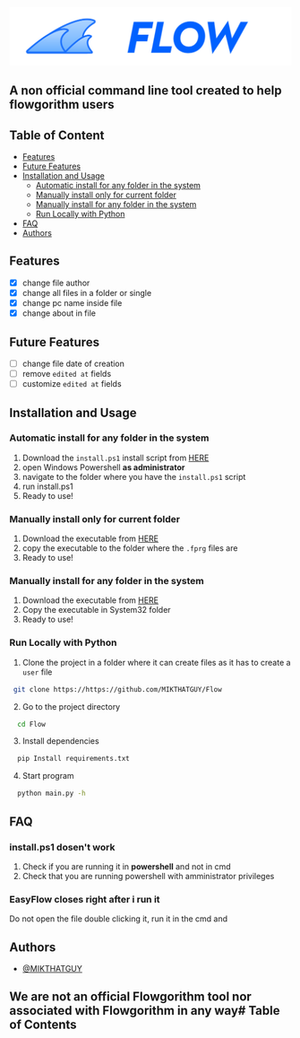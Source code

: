 ![Logo](https://raw.githubusercontent.com/MIKTHATGUY/Flow/main/Logo.svg)

## A non official command line tool created to help flowgorithm users

## Table of Content

- [Features](#features)
- [Future Features](#future-features)
- [Installation and Usage](#installation-and-usage)
  - [Automatic install for any folder in the system](#automatic-install-for-any-folder-in-the-system)
  - [Manually install only for current folder](#manually-install-only-for-current-folder)
  - [Manually install for any folder in the system](#manually-install-for-any-folder-in-the-system)
  - [Run Locally with Python](#run-locally-with-python)
- [FAQ](#faq)
- [Authors](#authors)


## Features

- [x] change file author
- [X] change all files in a folder or single
- [x] change pc name inside file
- [x] change about in file 

## Future Features

- [ ] change file date of creation
- [ ] remove `edited at` fields
- [ ] customize `edited at` fields

## Installation and Usage

### Automatic install for any folder in the system

1) Download the `install.ps1` install script from [HERE](https://github.com/MIKTHATGUY/Flow/releases/latest)
2) open Windows Powershell **as administrator**
3) navigate to the folder where you have the `install.ps1` script
4) run install.ps1
5) Ready to use!

### Manually install only for current folder

1) Download the executable from [HERE](https://github.com/MIKTHATGUY/Flow/releases/latest)
2) copy the executable to the folder where the `.fprg` files are
3) Ready to use!

### Manually install for any folder in the system

1) Download the executable from [HERE](https://github.com/MIKTHATGUY/Flow/releases/latest)
2) Copy the executable in System32 folder
3) Ready to use!

### Run Locally with Python

1) Clone the project in a folder where it can create files as it has to create a `user` file

 ```bash
  git clone https://https://github.com/MIKTHATGUY/Flow
```

2) Go to the project directory

```bash
  cd Flow
```

3) Install dependencies

```bash
  pip Install requirements.txt
```

4) Start program

```bash
  python main.py -h
```

## FAQ

### install.ps1 dosen't work

1) Check if you are running it in **powershell** and not in cmd
2) Check that you are running powershell with amministrator privileges

### EasyFlow closes right after i run it

Do not open the file double clicking it, run it in the cmd and

## Authors

- [@MIKTHATGUY](https://https://github.com/MIKTHATGUY)

## We are **not** an official Flowgorithm tool nor associated with Flowgorithm **in any way**# Table of Contents
